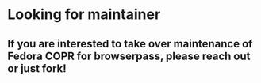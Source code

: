 # Looking for maintainer

## If you are interested to take over maintenance of Fedora COPR for browserpass, please reach out or just fork!
